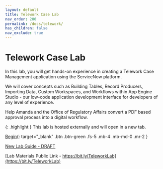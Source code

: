 ```yaml
---
layout: default
title: Telework Case Lab
nav_order: 200
permalink: /docs/telework/
has_children: false
nav_exclude: true
---
```


# Telework Case Lab

In this lab, you will get hands-on experience in creating a Telework Case Management application using the ServiceNow platform. 

We will cover concepts such as Building Tables, Record Producers, Importing Data, Custom Workspaces, and Workflows within App Engine Studio - our low-code application development interface for developers of any level of experience.

Help Amanda and the Office of Regulatory Affairs convert a PDF based approval process into a digital workflow.

{: .highlight }
This lab is hosted externally and will open in a new tab.

[Begin][TeleworkLabExternalLink]{: target="_blank" .btn .btn-green .fs-5 .mb-4 .mb-md-0 .mr-2 }

[New Lab Guide - DRAFT](https://creatorworkflowsnow.github.io/lab-telework/)

[TeleworkLabExternalLink]: https://low-code.guide/docs/Telework/Introduction/

[Lab Materials Public Link - https://bit.ly/TeleworkLab](https://bit.ly/TeleworkLab)

